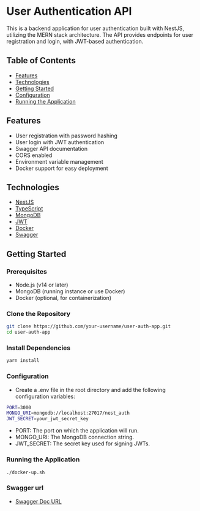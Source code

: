 # User Authentication API

This is a backend application for user authentication built with NestJS, utilizing the MERN stack architecture. The API provides endpoints for user registration and login, with JWT-based authentication.

## Table of Contents

- [Features](#features)
- [Technologies](#technologies)
- [Getting Started](#getting-started)
- [Configuration](#configuration)
- [Running the Application](#running-the-application)

## Features

- User registration with password hashing
- User login with JWT authentication
- Swagger API documentation
- CORS enabled
- Environment variable management
- Docker support for easy deployment

## Technologies

- [NestJS](https://nestjs.com/)
- [TypeScript](https://www.typescriptlang.org/)
- [MongoDB](https://www.mongodb.com/)
- [JWT](https://jwt.io/)
- [Docker](https://www.docker.com/)
- [Swagger](https://swagger.io/)

## Getting Started

### Prerequisites

- Node.js (v14 or later)
- MongoDB (running instance or use Docker)
- Docker (optional, for containerization)

### Clone the Repository

```bash
git clone https://github.com/your-username/user-auth-app.git
cd user-auth-app 
```

### Install Dependencies
```bash
yarn install
```

### Configuration
- Create a .env file in the root directory and add the following configuration variables:

```bash
PORT=3000
MONGO_URI=mongodb://localhost:27017/nest_auth
JWT_SECRET=your_jwt_secret_key
```

- PORT: The port on which the application will run.
- MONGO_URI: The MongoDB connection string.
- JWT_SECRET: The secret key used for signing JWTs.

### Running the Application
```bash 
./docker-up.sh
```

### Swagger url
- [Swagger Doc URL](http://localhost:3000/api-docs)
